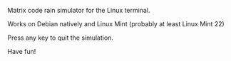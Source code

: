 Matrix code rain simulator for the Linux terminal.

Works on Debian natively and Linux Mint (probably at least Linux Mint 22)

Press any key to quit the simulation.

Have fun!
